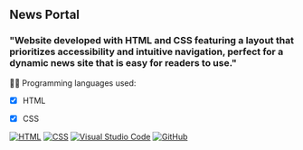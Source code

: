 ## News Portal
### "Website developed with HTML and CSS featuring a layout that prioritizes accessibility and intuitive navigation, perfect for a dynamic news site that is easy for readers to use."

🧑‍💻 Programming languages ​​used:

- [x] HTML
- [x] CSS


[![HTML](https://img.shields.io/badge/HTML-%23E34F26.svg?logo=html5&logoColor=white)](#)
[![CSS](https://img.shields.io/badge/CSS-1572B6?logo=css3&logoColor=fff)](#)
[![Visual Studio Code](https://custom-icon-badges.demolab.com/badge/Visual%20Studio%20Code-0078d7.svg?logo=vsc&logoColor=white)](#)
[![GitHub](https://img.shields.io/badge/GitHub-%23121011.svg?logo=github&logoColor=white)](#)
